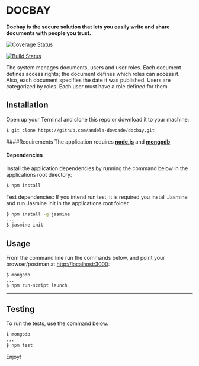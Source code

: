 # DOCBAY

**Docbay is the secure solution that lets you easily write and share documents with people you trust.**

[![Coverage Status](https://coveralls.io/repos/github/andela-dowoade/Docbay/badge.svg?branch=develop)](https://coveralls.io/github/andela-dowoade/Docbay?branch=develop)

[![Build Status](https://semaphoreci.com/api/v1/andela-dowoade/docbay/branches/develop/badge.svg)](https://semaphoreci.com/andela-dowoade/docbay)

The system manages documents, users and user roles. Each document defines access rights; the document defines which roles can access it. Also, each document specifies the date it was published. Users are categorized by roles. Each user must have a role defined for them.

## Installation
Open up your Terminal and clone this repo or download it to your machine:
```bash
$ git clone https://github.com/andela-dowoade/docbay.git
```
####Requirements
The application requires [**node.js**](http://node.org) and [**mongodb**](http://mongodb.org)

#### Dependencies
Install the application dependencies by running the command below in the applications root directory:

```bash
$ npm install
```

Test dependencies:
If you intend run test, it is required you install Jasmine and run Jasmine init in the applications root folder

```bash
$ npm install -g jasmine
...
$ jasmine init
```

## Usage

From the command line run the commands below,
and point your browser/postman at [http://localhost:3000](http://localhost:3000):

```
$ mongodb
...
$ npm run-script launch
```
---

## Testing
To run the tests, use the command below.

```bash
$ mongodb
...
$ npm test
```
Enjoy!